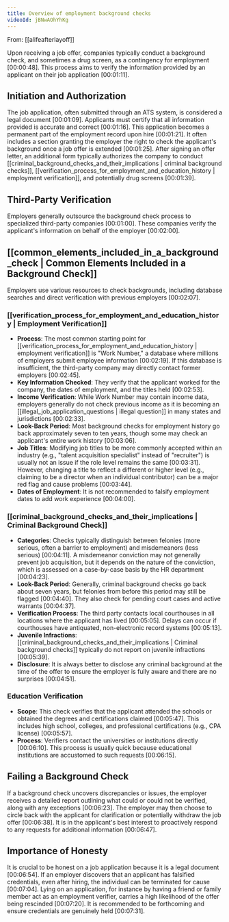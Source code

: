 ```yaml
---
title: Overview of employment background checks
videoId: jBNwAOhYhKg
---
```


From: [[alifeafterlayoff]] <br/> 

Upon receiving a job offer, companies typically conduct a background check, and sometimes a drug screen, as a contingency for employment <a class="yt-timestamp" data-t="00:00:48">[00:00:48]</a>. This process aims to verify the information provided by an applicant on their job application <a class="yt-timestamp" data-t="00:01:11">[00:01:11]</a>.

## Initiation and Authorization

The job application, often submitted through an ATS system, is considered a legal document <a class="yt-timestamp" data-t="00:01:09">[00:01:09]</a>. Applicants must certify that all information provided is accurate and correct <a class="yt-timestamp" data-t="00:01:16">[00:01:16]</a>. This application becomes a permanent part of the employment record upon hire <a class="yt-timestamp" data-t="00:01:21">[00:01:21]</a>. It often includes a section granting the employer the right to check the applicant's background once a job offer is extended <a class="yt-timestamp" data-t="00:01:25">[00:01:25]</a>. After signing an offer letter, an additional form typically authorizes the company to conduct [[criminal_background_checks_and_their_implications | criminal background checks]], [[verification_process_for_employment_and_education_history | employment verification]], and potentially drug screens <a class="yt-timestamp" data-t="00:01:39">[00:01:39]</a>.

## Third-Party Verification

Employers generally outsource the background check process to specialized third-party companies <a class="yt-timestamp" data-t="00:01:00">[00:01:00]</a>. These companies verify the applicant's information on behalf of the employer <a class="yt-timestamp" data-t="00:02:00">[00:02:00]</a>.

## [[common_elements_included_in_a_background_check | Common Elements Included in a Background Check]]

Employers use various resources to check backgrounds, including database searches and direct verification with previous employers <a class="yt-timestamp" data-t="00:02:07">[00:02:07]</a>.

### [[verification_process_for_employment_and_education_history | Employment Verification]]

*   **Process**: The most common starting point for [[verification_process_for_employment_and_education_history | employment verification]] is "Work Number," a database where millions of employers submit employee information <a class="yt-timestamp" data-t="00:02:19">[00:02:19]</a>. If this database is insufficient, the third-party company may directly contact former employers <a class="yt-timestamp" data-t="00:02:45">[00:02:45]</a>.
*   **Key Information Checked**: They verify that the applicant worked for the company, the dates of employment, and the titles held <a class="yt-timestamp" data-t="00:02:53">[00:02:53]</a>.
*   **Income Verification**: While Work Number may contain income data, employers generally do not check previous income as it is becoming an [[illegal_job_application_questions | illegal question]] in many states and jurisdictions <a class="yt-timestamp" data-t="00:02:33">[00:02:33]</a>.
*   **Look-Back Period**: Most background checks for employment history go back approximately seven to ten years, though some may check an applicant's entire work history <a class="yt-timestamp" data-t="00:03:06">[00:03:06]</a>.
*   **Job Titles**: Modifying job titles to be more commonly accepted within an industry (e.g., "talent acquisition specialist" instead of "recruiter") is usually not an issue if the role level remains the same <a class="yt-timestamp" data-t="00:03:31">[00:03:31]</a>. However, changing a title to reflect a different or higher level (e.g., claiming to be a director when an individual contributor) can be a major red flag and cause problems <a class="yt-timestamp" data-t="00:03:44">[00:03:44]</a>.
*   **Dates of Employment**: It is not recommended to falsify employment dates to add work experience <a class="yt-timestamp" data-t="00:04:00">[00:04:00]</a>.

### [[criminal_background_checks_and_their_implications | Criminal Background Check]]

*   **Categories**: Checks typically distinguish between felonies (more serious, often a barrier to employment) and misdemeanors (less serious) <a class="yt-timestamp" data-t="00:04:11">[00:04:11]</a>. A misdemeanor conviction may not generally prevent job acquisition, but it depends on the nature of the conviction, which is assessed on a case-by-case basis by the HR department <a class="yt-timestamp" data-t="00:04:23">[00:04:23]</a>.
*   **Look-Back Period**: Generally, criminal background checks go back about seven years, but felonies from before this period may still be flagged <a class="yt-timestamp" data-t="00:04:40">[00:04:40]</a>. They also check for pending court cases and active warrants <a class="yt-timestamp" data-t="00:04:37">[00:04:37]</a>.
*   **Verification Process**: The third party contacts local courthouses in all locations where the applicant has lived <a class="yt-timestamp" data-t="00:05:05">[00:05:05]</a>. Delays can occur if courthouses have antiquated, non-electronic record systems <a class="yt-timestamp" data-t="00:05:13">[00:05:13]</a>.
*   **Juvenile Infractions**: [[criminal_background_checks_and_their_implications | Criminal background checks]] typically do not report on juvenile infractions <a class="yt-timestamp" data-t="00:05:39">[00:05:39]</a>.
*   **Disclosure**: It is always better to disclose any criminal background at the time of the offer to ensure the employer is fully aware and there are no surprises <a class="yt-timestamp" data-t="00:04:51">[00:04:51]</a>.

### Education Verification

*   **Scope**: This check verifies that the applicant attended the schools or obtained the degrees and certifications claimed <a class="yt-timestamp" data-t="00:05:47">[00:05:47]</a>. This includes high school, colleges, and professional certifications (e.g., CPA license) <a class="yt-timestamp" data-t="00:05:57">[00:05:57]</a>.
*   **Process**: Verifiers contact the universities or institutions directly <a class="yt-timestamp" data-t="00:06:10">[00:06:10]</a>. This process is usually quick because educational institutions are accustomed to such requests <a class="yt-timestamp" data-t="00:06:15">[00:06:15]</a>.

## Failing a Background Check

If a background check uncovers discrepancies or issues, the employer receives a detailed report outlining what could or could not be verified, along with any exceptions <a class="yt-timestamp" data-t="00:06:23">[00:06:23]</a>. The employer may then choose to circle back with the applicant for clarification or potentially withdraw the job offer <a class="yt-timestamp" data-t="00:06:38">[00:06:38]</a>. It is in the applicant's best interest to proactively respond to any requests for additional information <a class="yt-timestamp" data-t="00:06:47">[00:06:47]</a>.

## Importance of Honesty

It is crucial to be honest on a job application because it is a legal document <a class="yt-timestamp" data-t="00:06:54">[00:06:54]</a>. If an employer discovers that an applicant has falsified credentials, even after hiring, the individual can be terminated for cause <a class="yt-timestamp" data-t="00:07:04">[00:07:04]</a>. Lying on an application, for instance by having a friend or family member act as an employment verifier, carries a high likelihood of the offer being rescinded <a class="yt-timestamp" data-t="00:07:20">[00:07:20]</a>. It is recommended to be forthcoming and ensure credentials are genuinely held <a class="yt-timestamp" data-t="00:07:31">[00:07:31]</a>.